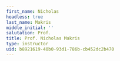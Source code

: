 ```yaml
---
first_name: Nicholas
headless: true
last_name: Makris
middle_initial: ''
salutation: Prof.
title: Prof. Nicholas Makris
type: instructor
uid: b8921619-40b0-93d1-786b-cb452dc2b470
---
```

